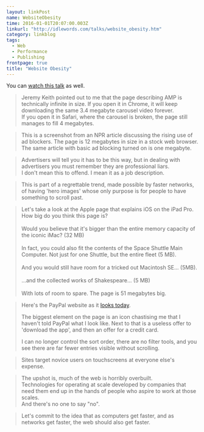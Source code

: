 ```yaml
---
layout: linkPost
name: WebsiteObesity
time: 2016-01-01T20:07:00.003Z
linkurl: "http://idlewords.com/talks/website_obesity.htm"
category: linkblog
tags: 
  - Web
  - Performance
  - Publishing
frontpage: true
title: "Website Obesity"
---
```


You can [watch this talk](https://vimeo.com/147806338) as well.

<blockquote>
Jeremy Keith pointed out to me that the page describing AMP is technically infinite in size. If you open it in Chrome, it will keep downloading the same 3.4 megabyte carousel video forever.<br/>
If you open it in Safari, where the carousel is broken, the page still manages to fill 4 megabytes. 
</blockquote>

<blockquote>
This is a screenshot from an NPR article discussing the rising use of ad blockers. The page is 12 megabytes in size in a stock web browser.<br/>
The same article with basic ad blocking turned on is one megabyte.
</blockquote>

<blockquote>
Advertisers will tell you it has to be this way, but in dealing with advertisers you must remember they are professional liars. <br/>
I don't mean this to offend. I mean it as a job description. 
</blockquote>

<blockquote>
This is part of a regrettable trend, made possible by faster networks, of having 'hero images' whose only purpose is for people to have something to scroll past. 
</blockquote>

<blockquote>
Let's take a look at the Apple page that explains iOS on the iPad Pro.  
How big do you think this page is?  <br/>
  <br/>
Would you believe that it's bigger than the entire memory capacity of the iconic iMac? (32 MB)  <br/>
  <br/>
In fact, you could also fit the contents of the Space Shuttle Main Computer. Not just for one Shuttle, but the entire fleet (5 MB).  <br/>
  <br/>
And you would still have room for a tricked out Macintosh SE... (5MB).  <br/>
  <br/>
...and the collected works of Shakespeare... (5 MB)  <br/>
  <br/>
With lots of room to spare. The page is 51 megabytes big.  <br/>
</blockquote>

<blockquote>
Here's the PayPal website as it <a href="https://static.pinboard.in/ob/thumbs/ob.093.thumb.png">looks today</a>. <br/>

The biggest element on the page is an icon chastising me that I haven't told PayPal what I look like. Next to that is a useless offer to 'download the app', and then an offer for a credit card.  <br/>

I can no longer control the sort order, there are no filter tools, and you see there are far fewer entries visible without scrolling.  
</blockquote>

<blockquote>
    Sites target novice users on touchscreens at everyone else's expense.
</blockquote>

<blockquote>
    The upshot is, much of the web is horribly overbuilt.<br/>
 Technologies for operating at scale developed by companies that need them end up in the hands of people who aspire to work at those scales.<br/>
And there's no one to say "no".  
</blockquote>

<blockquote>
    Let's commit to the idea that as computers get faster, and as networks get faster, the web should also get faster. 
</blockquote>

